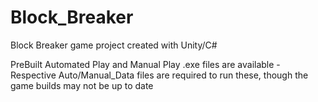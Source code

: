 # Block_Breaker
Block Breaker game project created with Unity/C#

PreBuilt Automated Play and Manual Play .exe files are available
  -Respective Auto/Manual_Data files are required to run these, though the game builds
               may not be up to date


